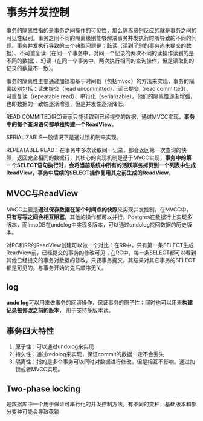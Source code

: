 # 事务并发控制

事务的隔离性指的是事务之间操作的可见性，那么隔离级别反应的就是事务之间的可见性级别。事务之间不同的隔离级别能够解决事务并发执行时所导致的不同的问题。事务并发执行导致的三个典型问题是：脏读（读到了别的事务尚未提交的数据）、不可重复读（在同一个事务中，对同一个记录的两次不同的读操作读到的是不同的数据）、幻读（在同一个事务中，两次执行相同的查询操作，但是读取到的记录的数量不一致）。

事务的隔离性主要通过加锁和基于时间戳（包括mvcc）的方法来实现，事务的隔离级别包括：读未提交（read uncommitted）、读已提交（read committed）、可重复读（repeatable read）、串行化（serializable）。他们的隔离性逐渐增强，也即数据的一致性逐渐增强，但是并发性逐渐降低。

READ COMMITED(RC)表示只能读取到已经提交的数据，通过MVCC实现，**事务中的每个查询语句都单独构建一个ReadView**。

SERIALIZABLE一般情况下是通过锁机制来实现。

REPEATABLE READ：在事务中多次读取同一记录，都会返回第一次查询的快照，返回完全相同的数据行，其核心的实现机制是基于MVCC实现，**事务中的第一个SELECT语句执行时，会将当前系统中所有的活跃事务拷贝到一个列表中生成ReadView，事务中后续的SELECT操作复用其之前生成的ReadView**。

## MVCC与ReadView

MVCC主要是**通过保存数据在某个时间点的快照**来实现并发控制，在MVCC中，**只有写写之间会相互阻塞**，其他的操作都可以并行。Postgres在数据行上实现多版本，而InnoDB在undolog中实现多版本，可以通过undolog找回数据的历史版本。

对RC和RR的ReadView创建可以做一个对比：在RR中，只有第一条SELECT生成ReadView前，已经提交的事务的修改可见；在RC中，每一条SELECT都可以看到其他已经提交的事务对数据的修改，只要事务提交，其结果对其它事务的SELECT都是可见的，与事务开始的先后顺序无关。



## log

**undo log**可以用来做事务的回滚操作，保证事务的原子性；同时也可以用来**构建记录被修改之前的版本**， 用于支持多版本读。 





## 事务四大特性

1. 原子性：可以通过undolog来实现
2. 持久性：通过redolog来实现，保证commit的数据一定不会丢失
3. 隔离性：指的是多个事务可以同时对数据进行修改，但是相互不影响。通过加锁或者MVCC实现。



## Two-phase locking

是数据库中一个用于保证可串行化的并发控制方法，有不同的变种，基础版本和部分变种可能会导致死锁





















